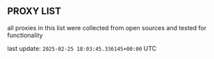 ## PROXY LIST

all proxies in this list were collected from open sources and tested for functionality

last update: `2025-02-25 18:03:45.336145+00:00` UTC